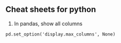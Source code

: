 ## Cheat sheets for python

1. In pandas, show all columns
```
pd.set_option('display.max_columns', None)
```
